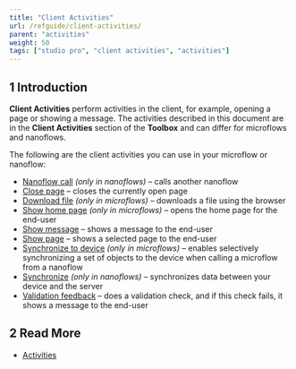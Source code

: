 ```yaml
---
title: "Client Activities"
url: /refguide/client-activities/
parent: "activities"
weight: 50
tags: ["studio pro", "client activities", "activities"]
---
```


## 1 Introduction

**Client Activities** perform activities in the client, for example, opening a page or showing a message. The activities described in this document are in the **Client Activities** section of the **Toolbox** and can differ for microflows and nanoflows.

The following are the client activities you can use in your microflow or nanoflow:

* [Nanoflow call](nanoflow-call) *(only in nanoflows)* – calls another nanoflow
* [Close page](close-page) – closes the currently open page
* [Download file](download-file) *(only in microflows)* – downloads a file using the browser
* [Show home page](show-home-page) *(only in microflows)* – opens the home page for the end-user 
* [Show message](show-message) – shows a message to the end-user
* [Show page](show-page) – shows a selected page to the end-user 
* [Synchronize to device](synchronize-to-device) *(only in microflows)* – enables selectively synchronizing a set of objects to the device when calling a microflow from a nanoflow
* [Synchronize](synchronize) *(only in nanoflows)* – synchronizes data between your device and the server
* [Validation feedback](validation-feedback) – does a validation check, and if this check fails, it shows a message to the end-user


## 2 Read More

* [Activities](activities)

